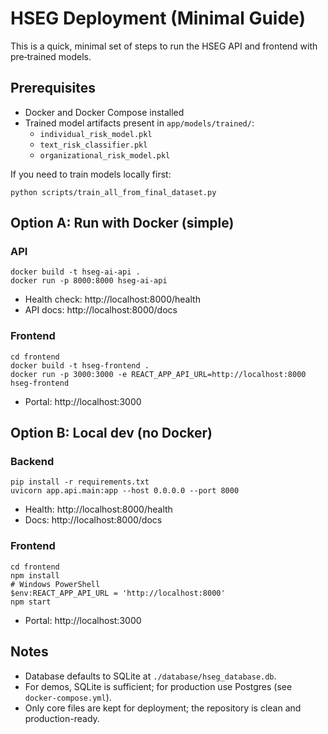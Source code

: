# HSEG Deployment (Minimal Guide)

This is a quick, minimal set of steps to run the HSEG API and frontend with pre‑trained models.

## Prerequisites
- Docker and Docker Compose installed
- Trained model artifacts present in `app/models/trained/`:
  - `individual_risk_model.pkl`
  - `text_risk_classifier.pkl`
  - `organizational_risk_model.pkl`

If you need to train models locally first:
```
python scripts/train_all_from_final_dataset.py
```

## Option A: Run with Docker (simple)

### API
```
docker build -t hseg-ai-api .
docker run -p 8000:8000 hseg-ai-api
```
- Health check: http://localhost:8000/health
- API docs: http://localhost:8000/docs

### Frontend
```
cd frontend
docker build -t hseg-frontend .
docker run -p 3000:3000 -e REACT_APP_API_URL=http://localhost:8000 hseg-frontend
```
- Portal: http://localhost:3000

## Option B: Local dev (no Docker)

### Backend
```
pip install -r requirements.txt
uvicorn app.api.main:app --host 0.0.0.0 --port 8000
```
- Health: http://localhost:8000/health
- Docs: http://localhost:8000/docs

### Frontend
```
cd frontend
npm install
# Windows PowerShell
$env:REACT_APP_API_URL = 'http://localhost:8000'
npm start
```
- Portal: http://localhost:3000

## Notes
- Database defaults to SQLite at `./database/hseg_database.db`.
- For demos, SQLite is sufficient; for production use Postgres (see `docker-compose.yml`).
- Only core files are kept for deployment; the repository is clean and production-ready. 
